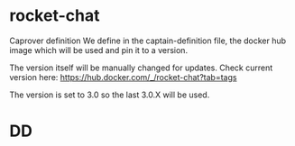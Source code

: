 # rocket-chat

Caprover definition
We define in the captain-definition file, the docker hub image which will be used and pin it to a version.

The version itself will be manually changed for updates.
Check current version here:
https://hub.docker.com/_/rocket-chat?tab=tags

The version is set to 3.0 so the last 3.0.X will be used.

# DD
